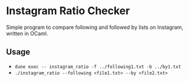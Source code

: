 # Instagram Ratio Checker

Simple program to compare following and followed by lists on Instagram, written in OCaml.

## Usage


- `dune exec -- instagram_ratio -f ../following1.txt -b ../by1.txt`
- `./instagram_ratio --following <file1.txt> --by <file2.txt>`

